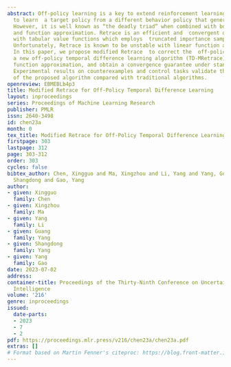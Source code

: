```yaml
---
abstract: Off-policy learning is a key to extend reinforcement learning as it allows
  to learn  a target policy from a different behavior policy that generates the data.
  However, it is well known as “the deadly triad” when combined with bootstrapping
  and function approximation. Retrace is an efficient and  convergent off-policy algorithm
  with tabular value functions which employs  truncated importance sampling ratios.
  Unfortunately, Retrace is known to be unstable with linear function approximation.
  In this paper, we propose modified Retrace  to correct the  off-policy return, derive
  a new off-policy temporal difference learning algorithm (TD-MRetrace) with linear
  function approximation, and obtain a convergence guarantee under standard assumptions.
  Experimental results on counterexamples and control tasks validate the effectiveness
  of the proposed algorithm compared with traditional algorithms.
openreview: EBMEBLb4p3
title: Modified Retrace for Off-Policy Temporal Difference Learning
layout: inproceedings
series: Proceedings of Machine Learning Research
publisher: PMLR
issn: 2640-3498
id: chen23a
month: 0
tex_title: Modified Retrace for Off-Policy Temporal Difference Learning
firstpage: 303
lastpage: 312
page: 303-312
order: 303
cycles: false
bibtex_author: Chen, Xingguo and Ma, Xingzhou and Li, Yang and Yang, Guang and Yang,
  Shangdong and Gao, Yang
author:
- given: Xingguo
  family: Chen
- given: Xingzhou
  family: Ma
- given: Yang
  family: Li
- given: Guang
  family: Yang
- given: Shangdong
  family: Yang
- given: Yang
  family: Gao
date: 2023-07-02
address:
container-title: Proceedings of the Thirty-Ninth Conference on Uncertainty in Artificial
  Intelligence
volume: '216'
genre: inproceedings
issued:
  date-parts:
  - 2023
  - 7
  - 2
pdf: https://proceedings.mlr.press/v216/chen23a/chen23a.pdf
extras: []
# Format based on Martin Fenner's citeproc: https://blog.front-matter.io/posts/citeproc-yaml-for-bibliographies/
---
```

